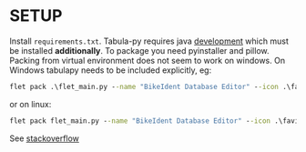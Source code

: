 # SETUP

Install `requirements.txt`. Tabula-py requires java [development](https://www.oracle.com/java/technologies/downloads/#jdk20-windows) which must be installed **additionally**.
To package you need pyinstaller and pillow.
Packing from virtual environment does not seem to work on windows.
On Windows tabulapy needs to be included explicitly, eg:
```cmd
flet pack .\flet_main.py --name "BikeIdent Database Editor" --icon .\favicon_bikeident.ico --add-data "C:\Users\Julian\anaconda3\Lib\site-packages\tabula\tabula-1.0.5-jar-with-dependencies.jar;tabula"
```
or on linux:
```cmd
flet pack flet_main.py --name "BikeIdent Database Editor" --icon .\favicon_bikeident.ico --add-data "venv/lib/python*/site-packages/tabula/tabula-1.0.5-jar-with-dependencies.jar:tabula"
```
See [stackoverflow](https://stackoverflow.com/questions/56550410/unable-to-execute-my-script-when-converting-it-to-exe)
